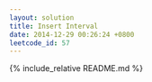 ```yaml
---
layout: solution
title: Insert Interval
date: 2014-12-29 00:26:24 +0800
leetcode_id: 57
---
```

{% include_relative README.md %}
